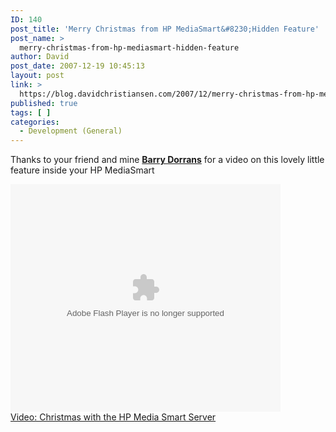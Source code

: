 ```yaml
---
ID: 140
post_title: 'Merry Christmas from HP MediaSmart&#8230;Hidden Feature'
post_name: >
  merry-christmas-from-hp-mediasmart-hidden-feature
author: David
post_date: 2007-12-19 10:45:13
layout: post
link: >
  https://blog.davidchristiansen.com/2007/12/merry-christmas-from-hp-mediasmart-hidden-feature/
published: true
tags: [ ]
categories:
  - Development (General)
---
```

<p>Thanks to your friend and mine <a href="http://www.idunno.org"><strong>Barry Dorrans</strong></a> for a video on this lovely little feature inside your HP MediaSmart</p>
<embed src="http://images.video.msn.com/flash/soapbox1_1.swf" quality="high" width="432" height="364" base="http://images.video.msn.com" type="application/x-shockwave-flash" allowfullscreen="true" pluginspage="http://macromedia.com/go/getflashplayer" flashvars="c=v&amp;v=7bbdfd26-5432-4a8e-b951-cf6cc313fb90&amp;ifs=true&amp;fr=msnvideo&amp;mkt=en-GB&amp;brand="><br><a href="http://video.msn.com/video.aspx?vid=7bbdfd26-5432-4a8e-b951-cf6cc313fb90" target="_new" title="Christmas with the HP Media Smart Server">Video: Christmas with the HP Media Smart Server</a>
